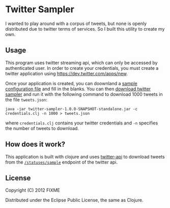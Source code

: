 # Twitter Sampler

I wanted to play around with a corpus of tweets, but none is openly
distributed due to twitter terms of services. So I built this utility
to create my own.

## Usage

This program uses twitter streaming api, which can only be accessed by
authenticated user. In order to create your credentials, you must
create a twitter application using https://dev.twitter.com/apps/new.

Once your application is created, you can doownland a
[sample configuration file](https://raw.github.com/apatry/twitter-sampler/master/credentials.clj)
and fill in the blanks. You can then
[download twitter sampler](https://github.com/downloads/apatry/twitter-sampler/twitter-sampler-1.0.0-SNAPSHOT-standalone.jar)
and run it with the following command to download 1000 tweets in the
file `tweets.json`:

	java -jar twitter-sampler-1.0.0-SNAPSHOT-standalone.jar -c credentials.clj -n 1000 > tweets.json

where `credentials.clj` contains your twitter credentials and `-n`
specifies the number of tweets to download.

## How does it work?

This application is built with clojure and uses
[twitter-api](https://github.com/adamwynne/twitter-api) to download
tweets from the
[`/statuses/sample`](https://dev.twitter.com/docs/api/1.1/get/statuses/sample)
endpoint of the twitter api.

## License

Copyright (C) 2012 FIXME

Distributed under the Eclipse Public License, the same as Clojure.
